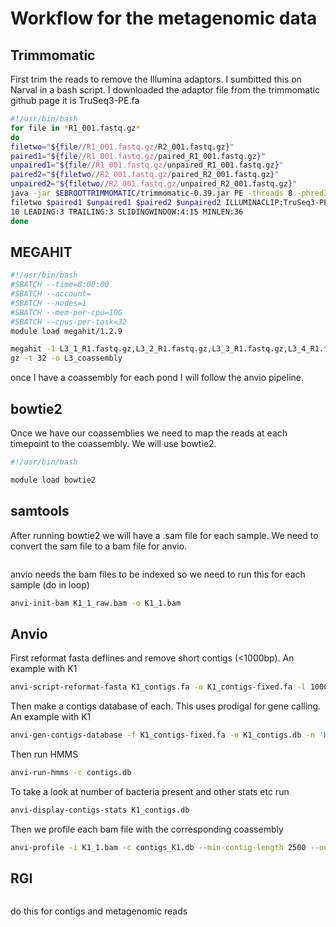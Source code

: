 # Workflow for the metagenomic data

**Trimmomatic**
------
First trim the reads to remove the Illumina adaptors. I sumbitted this on Narval in a bash script.
I downloaded the adaptor file from the trimmomatic github page it is TruSeq3-PE.fa

```bash
#!/usr/bin/bash
for file in *R1_001.fastq.gz*
do
filetwo="${file//R1_001.fastq.gz/R2_001.fastq.gz}"
paired1="${file//R1_001.fastq.gz/paired_R1_001.fastq.gz}"
unpaired1="${file//R1_001.fastq.gz/unpaired_R1_001.fastq.gz}"
paired2="${filetwo//R2_001.fastq.gz/paired_R2_001.fastq.gz}"
unpaired2="${filetwo//R2_001.fastq.gz/unpaired_R2_001.fastq.gz}"
java -jar $EBROOTTRIMMOMATIC/trimmomatic-0.39.jar PE -threads 8 -phred33 $file $
filetwo $paired1 $unpaired1 $paired2 $unpaired2 ILLUMINACLIP:TruSeq3-PE.fa:2:30:
10 LEADING:3 TRAILING:3 SLIDINGWINDOW:4:15 MINLEN:36
done
```
**MEGAHIT**
------
```bash
#!/usr/bin/bash
#SBATCH --time=8:00:00
#SBATCH --account=
#SBATCH --nodes=1
#SBATCH --mem-per-cpu=10G
#SBATCH --cpus-per-task=32
module load megahit/1.2.9

megahit -1 L3_1_R1.fastq.gz,L3_2_R1.fastq.gz,L3_3_R1.fastq.gz,L3_4_R1.fastq.gz,L3_5_R1.fastq.gz -2 L3_1_R2.fastq.gz,L3_2_R2.fastq.gz,L3_3_R2.fastq.gz,L3_4_R2.fastq.gz,L3_5_R2.fastq.
gz -t 32 -o L3_coassembly
```
once I have a coassembly for each pond I will follow the anvio pipeline.

**bowtie2**
------
Once we have our coassemblies we need to map the reads at each timepoint to the coassembly.
We will use bowtie2.

```bash
#!/usr/bin/bash

module load bowtie2

```
**samtools**
------
After running bowtie2 we will have a .sam file for each sample. We need to convert the sam file to a bam file for anvio.

```bash

```
anvio needs the bam files to be indexed so we need to run this for each sample (do in loop)

```bash
anvi-init-bam K1_1_raw.bam -o K1_1.bam
```

**Anvio**
------
First reformat fasta deflines and remove short contigs (<1000bp). An example with K1

```bash
anvi-script-reformat-fasta K1_contigs.fa -o K1_contigs-fixed.fa -l 1000 --simplify-names
```

Then make a contigs database of each. This uses prodigal for gene calling. An example with K1

```bash
anvi-gen-contigs-database -f K1_contigs-fixed.fa -o K1_contigs.db -n 'K1 contigs database'
```

Then run HMMS

```bash
anvi-run-hmms -c contigs.db
```

To take a look at number of bacteria present and other stats etc run 

```bash
anvi-display-contigs-stats K1_contigs.db
```
Then we profile each bam file with the corresponding coassembly

```bash
anvi-profile -i K1_1.bam -c contigs_K1.db --min-contig-length 2500 --output-dir K1_1_profile --sample-name K1_1
```
**RGI**
------
```bash

```
do this for contigs and metagenomic reads
